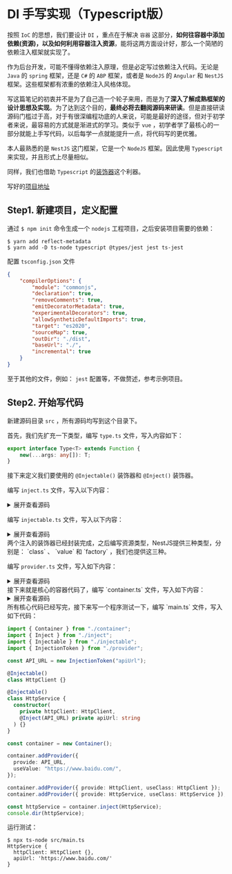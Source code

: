 # DI 手写实现（Typescript版）

按照 `IoC` 的思想，我们要设计 `DI` ，重点在于解决 `容器` 这部分，**如何往容器中添加依赖(资源)，以及如何利用容器注入资源**，能将这两方面设计好，那么一个简陋的依赖注入框架就实现了。

作为后台开发，可能不懂得依赖注入原理，但是必定写过依赖注入代码。无论是 `Java` 的 `spring` 框架，还是 `C#` 的 `ABP` 框架，或者是 `NodeJS` 的 `Angular` 和 `NestJS` 框架。这些框架都有浓重的依赖注入风格体现。

写这篇笔记的初衷并不是为了自己造一个轮子来用，而是为了**深入了解成熟框架的设计思想及实现**。为了达到这个目的，**最终必将去翻阅源码来研读**。但是直接研读源码门槛过于高，对于有很深编程功底的人来说，可能是最好的途径，但对于初学者来说，最容易的方式就是渐进式的学习。类似于 `vue` ，初学者学了最核心的一部分就能上手写代码，以后每学一点就能提升一点，将代码写的更优雅。

本人最熟悉的是 `NestJS` 这门框架，它是一个 `NodeJS` 框架。因此使用 `Typescript` 来实现，并且形式上尽量相似。

同样，我们也借助 `Typescript` 的[装饰器](../../../编程语言/TypeScript/基础篇/装饰器/README.md)这个利器。

写好的[项目地址](https://git.virtualbing.cn/handbuild/ioc-di)

## Step1. 新建项目，定义配置

通过 `$ npm init` 命令生成一个 `nodejs` 工程项目，之后安装项目需要的依赖：

``` shell
$ yarn add reflect-metadata
$ yarn add -D ts-node typescript @types/jest jest ts-jest
```

配置 `tsconfig.json` 文件

``` json
{
    "compilerOptions": {
        "module": "commonjs",
        "declaration": true,
        "removeComments": true,
        "emitDecoratorMetadata": true,
        "experimentalDecorators": true,
        "allowSyntheticDefaultImports": true,
        "target": "es2020",
        "sourceMap": true,
        "outDir": "./dist",
        "baseUrl": "./",
        "incremental": true
    }
}
```

至于其他的文件，例如： `jest` 配置等，不做赘述，参考示例项目。

## Step2. 开始写代码

新建源码目录 `src` ，所有源码均写到这个目录下。

首先，我们先扩充一下类型，编写 `type.ts` 文件，写入内容如下：

``` typescript
export interface Type<T> extends Function {
    new(...args: any[]): T;
}
```

接下来定义我们要使用的 `@Injectable()` 装饰器和 `@Inject()` 装饰器。

编写 `inject.ts` 文件，写入以下内容：
<details>
<summary>展开查看源码</summary>

``` typescript
import { Token } from './provider';
import 'reflect-metadata';

const INJECT_METADATA_KEY = Symbol('INJECT_KEY');

/**
 * `@Inject` 装饰器
 * @param token 注入令牌
 */
export function Inject(token: Token<any>) {
  return function(target: any, _: string | symbol, index: number) {
    Reflect.defineMetadata(INJECT_METADATA_KEY, token, target, `index-${index}`);
    return target;
  };
}

/**
 * 获取注入资源的令牌
 * @param target 目标
 * @param index 序号
 */
export function getInjectionToken(target: any, index: number) {
  return Reflect.getMetadata(INJECT_METADATA_KEY, target, `index-${index}`) as Token<any> | undefined;
}
```

</details>

编写 `injectable.ts` 文件，写入以下内容：
<details>
<summary>展开查看源码</summary>

``` typescript
import { Type } from "./type";
import "reflect-metadata";

const INJECTABLE_METADATA_KEY = Symbol("INJECTABLE_KEY");

/** `@Injectable` 装饰器 */
export function Injectable() {
  return function(target: any) {
    Reflect.defineMetadata(INJECTABLE_METADATA_KEY, true, target);
    return target;
  };
}

/**
 * 校验目标是否可注入
 * @param target 校验目标
 */
export function isInjectable<T>(target: Type<T>) {
  return Reflect.getMetadata(INJECTABLE_METADATA_KEY, target) === true;
}
```

</details>
两个注入的装饰器已经封装完成，之后编写资源类型，NestJS提供三种类型，分别是： `class` 、 `value` 和 `factory` ，我们也提供这三种。

编写 `provider.ts` 文件，写入如下内容：

<details>
<summary>展开查看源码</summary>

``` typescript
import { Type } from "./type";

/** 注入令牌 */
export class InjectionToken {
  constructor(public injectionIdentifier: string) { }
}

/** 令牌类型 */
export type Token<T> = Type<T> | InjectionToken;

/** 工厂类型 */
export type Factory<T> = () => T;

/** Provider基类 */
export interface BaseProvider<T> {
  provide: Token<T>;
}

export interface ClassProvider<T> extends BaseProvider<T> {
  provide: Token<T>;
  useClass: Type<T>;
}
export interface ValueProvider<T> extends BaseProvider<T> {
  provide: Token<T>;
  useValue: T;
}
export interface FactoryProvider<T> extends BaseProvider<T> {
  provide: Token<T>;
  useFactory: Factory<T>;
}

/** Provider 类型 */
export type Provider<T> = ClassProvider<T> | ValueProvider<T> | FactoryProvider<T>;

/**
 * 校验——是否为class类型的provider
 * @param provider 要验证的provider
 */
export function isClassProvider<T>(provider: BaseProvider<T>): provider is ClassProvider<T> {
  return (provider as any).useClass !== undefined;
}

/**
 * 校验——是否为value类型的provider
 * @param provider 要验证的provider
 */
export function isValueProvider<T>(provider: BaseProvider<T>): provider is ValueProvider<T> {
  return (provider as any).useValue !== undefined;
}

/**
 * 校验——是否为factory类型的provider
 * @param provider 要验证的provider
 */
export function isFactoryProvider<T>(provider: BaseProvider<T>): provider is FactoryProvider<T> {
  return (provider as any).useFactory !== undefined;
}
```

</details>
接下来就是核心的容器代码了，编写 `container.ts` 文件，写入如下内容：
<details>
<summary>展开查看源码</summary>

``` typescript
import {
  Provider,
  isClassProvider,
  ClassProvider,
  ValueProvider,
  FactoryProvider,
  isValueProvider,
  Token,
  InjectionToken
} from "./provider";
import { Type } from "./type";
import { isInjectable } from "./injectable";
import "reflect-metadata";
import { getInjectionToken } from "./inject";

type InjectableParam = Type<any>;

const REFLECT_PARAMS = "design:paramtypes";

export class Container {
  /** 依赖注入资源映射列表 */
  private providers = new Map<Token<any>, Provider<any>>();

  /**
   * 注册provider（资源）
   * @param provider 要注册的资源
   */
  addProvider<T>(provider: Provider<T>) {
    this.assertInjectableIfClassProvider(provider);
    this.providers.set(provider.provide, provider);
  }

  /**
   * 注入(获取)资源/实例
   * @param type 令牌
   */
  inject<T>(type: Token<T>): T {
    let provider = this.providers.get(type);
    if (provider === undefined && !(type instanceof InjectionToken)) {
      provider = { provide: type, useClass: type };
      this.assertInjectableIfClassProvider(provider);
    }
    return this.injectWithProvider(type, provider);
  }

  /**
   * 通过令牌和资源注入
   * @param type 令牌
   * @param provider 资源
   */
  private injectWithProvider<T>(type: Token<T>, provider: Provider<T>): T {
    if (provider === undefined) throw new Error(`No provider for type ${this.getTokenName(type)}`);

    if (isClassProvider(provider)) return this.injectClass(provider as ClassProvider<T>);
    else if (isValueProvider(provider)) return this.injectValue(provider as ValueProvider<T>);

    return this.injectFactory(provider as FactoryProvider<T>);
  }

  /**
   * 断言 provider是class类型
   * @param provider 资源（provider）
   */
  private assertInjectableIfClassProvider<T>(provider: Provider<T>) {
    if (isClassProvider(provider) && !isInjectable(provider.useClass))
      throw new Error(`Cannot provide ${this.getTokenName(provider.provide)} using class ${this.getTokenName(provider.useClass)}, ${this.getTokenName(provider.useClass)} isn't injectable`);
  }

  /**
   * 注入class类型资源
   * @param classProvider 资源
   */
  private injectClass<T>(classProvider: ClassProvider<T>): T {
    const target = classProvider.useClass;
    const params = this.getInjectedParams(target);
    return Reflect.construct(target, params);
  }

  /**
   * 注入value类型资源
   * @param valueProvider 资源
   */
  private injectValue<T>(valueProvider: ValueProvider<T>): T {
    return valueProvider.useValue;
  }

  /**
   * 注入factory类型资源
   * @param factoryProvider 资源
   */
  private injectFactory<T>(factoryProvider: FactoryProvider<T>): T {
    return factoryProvider.useFactory();
  }

  /**
   * 获取注入参数
   * @param target 目标
   */
  private getInjectedParams<T>(target: Type<T>) {
    const argTypes = Reflect.getMetadata(REFLECT_PARAMS, target) as (InjectableParam | undefined)[];
    if (argTypes === undefined) return [];

    return argTypes.map((argType, index) => {
      // 在遇到循环依赖时，reflect-metadata API会失效，返回undefined
      if (argType === undefined) throw new Error(`Injection error. Recursive dependency detected in constructor for type ${target.name} with parameter at index ${index}`);

      const overrideToken = getInjectionToken(target, index);
      const actualToken = overrideToken === undefined ? argType : overrideToken;
      let provider = this.providers.get(actualToken);
      return this.injectWithProvider(actualToken, provider);
    });
  }

  /**
   * 获取令牌名称
   * @param token 令牌
   */
  private getTokenName<T>(token: Token<T>) {
    return token instanceof InjectionToken ? token.injectionIdentifier : token.name;
  }
}
```

</details>
所有核心代码已经写完，接下来写一个程序测试一下，编写 `main.ts` 文件，写入如下代码：

``` typescript
import { Container } from "./container";
import { Inject } from "./inject";
import { Injectable } from "./injectable";
import { InjectionToken } from "./provider";

const API_URL = new InjectionToken("apiUrl");

@Injectable()
class HttpClient {}

@Injectable()
class HttpService {
  constructor(
    private httpClient: HttpClient,
    @Inject(API_URL) private apiUrl: string
  ) {}
}

const container = new Container();

container.addProvider({
  provide: API_URL,
  useValue: "https://www.baidu.com/",
});

container.addProvider({ provide: HttpClient, useClass: HttpClient });
container.addProvider({ provide: HttpService, useClass: HttpService });

const httpService = container.inject(HttpService);
console.dir(httpService);
```

运行测试：

``` shell
$ npx ts-node src/main.ts
HttpService {
  httpClient: HttpClient {},
  apiUrl: 'https://www.baidu.com/'
}
```
